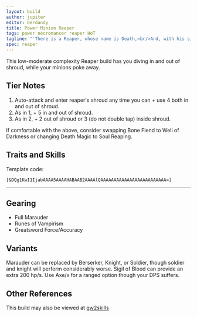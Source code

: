 ```yaml
---
layout: build
author: jupiter
editor: berdandy
title: Power Minion Reaper
tags: power necromancer reaper HoT 
tagline: "'There is a Reaper, whose name is Death,<br/>And, with his sickle keen,<br/>He reaps the bearded grain at a breath,<br/>And the flowers that grow between.'<br/>-- Henry Wadsworth Longfellow "
spec: reaper
---
```


This low-moderate complexity Reaper build has you diving in and out of shroud, while your minions poke away.

## Tier Notes

1. Auto-attack and enter reaper's shroud any time you can + use 4 both in and out of shroud.
2. As in 1, + 5 in and out of shroud.
3. As in 2, + 2 out of shroud or 3 (do not double tap) inside shroud.

If comfortable with the above, consider swapping Bone Fiend to Well of Darkness or changing Death Magic to Soul Reaping.

## Traits and Skills

Template code:

`[&DQg1KwI1IjabAAAA5AAAAHABAAB2AAAAlQAAAAAAAAAAAAAAAAAAAAAAAAA=]`

---

<div
  data-armory-embed='skills'
  data-armory-ids='10547,10541,10589,10533,10646'
>
</div>
<div
  data-armory-embed='specializations'
  data-armory-ids='53,2,34'
  data-armory-53-traits='1863,829,853'
  data-armory-2-traits='820,858,1694'
  data-armory-34-traits='2020,1969,2021'
>
</div>
<script async src='https://unpkg.com/armory-embeds@^0.x.x/armory-embeds.js'></script>


## Gearing

- Full Marauder
- Runes of Vampirism
- Greatsword Force/Accuracy

## Variants

Marauder can be replaced by Berserker, Knight, or Soldier, though soldier and knight will perform considerably worse. Sigil of Blood can provide an extra 200 hp/s. Use Axe/x for a ranged option though your DPS suffers.

## Other References

This build may also be viewed at [gw2skills](http://gw2skills.net/editor/?PSQAElFwmYVMK2IOWP1NbA-zRJYiRB/YEJBqUA+HA-e)

